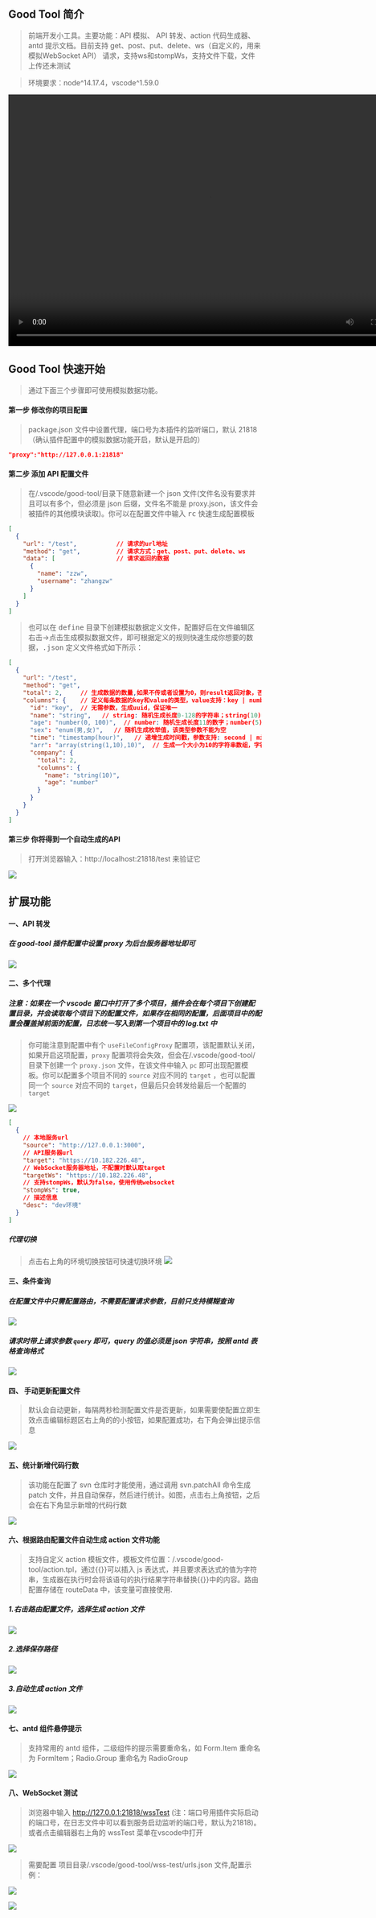 ## Good Tool 简介

> 前端开发小工具。主要功能：API 模拟、 API 转发、action 代码生成器、antd 提示文档。目前支持 get、post、put、delete、ws（自定义的，用来模拟WebSocket API） 请求，支持ws和stompWs，支持文件下载，文件上传还未测试

> 环境要求：node^14.17.4，vscode^1.59.0

<video src="https://wmxie.oss-cn-hangzhou.aliyuncs.com/zwzhang/20221122_095115.mp4" width="800px" height="500px" controls="controls"></video>

## Good Tool 快速开始

> 通过下面三个步骤即可使用模拟数据功能。

#### 第一步 修改你的项目配置

> package.json 文件中设置代理，端口号为本插件的监听端口，默认 21818（确认插件配置中的模拟数据功能开启，默认是开启的）

```json
"proxy":"http://127.0.0.1:21818"
```

#### 第二步 添加 API 配置文件

> 在/.vscode/good-tool/目录下随意新建一个 json 文件(文件名没有要求并且可以有多个，但必须是 json 后缀，文件名不能是 proxy.json，该文件会被插件的其他模块读取)。你可以在配置文件中输入 <kbd>rc</kbd> 快速生成配置模板

```json
[
  {
    "url": "/test",           // 请求的url地址
    "method": "get",          // 请求方式：get、post、put、delete、ws
    "data": [                 // 请求返回的数据
      {
        "name": "zzw",
        "username": "zhangzw"
      }
    ]
  }
]
```
> 也可以在 <kbd>define</kbd> 目录下创建模拟数据定义文件，配置好后在文件编辑区右击->点击生成模拟数据文件，即可根据定义的规则快速生成你想要的数据，<kbd>.json</kbd> 定义文件格式如下所示：
```json
[
  {
    "url": "/test",
    "method": "get",
    "total": 2,     // 生成数据的数量,如果不传或者设置为0，则result返回对象，否则返回数组
    "columns": {    // 定义每条数据的key和value的类型，value支持：key | number | string | enum | timestamp | boolean | array
      "id": "key",  // 无需参数，生成uuid，保证唯一
      "name": "string",   // string: 随机生成长度0-128的字符串；string(10): 长度0-10；string(10, 100): 长度10-100
      "age": "number(0, 100)",  // number: 随机生成长度11的数字；number(5): 长度5；number(0, 100): 随机生成0-100的数字
      "sex": "enum(男,女)",   // 随机生成枚举值，该类型参数不能为空
      "time": "timestamp(hour)",   // 递增生成时间戳，参数支持: second | minute | hour | day | month | year | array，可不传默认为day
      "arr": "array(string(1,10),10)",  // 生成一个大小为10的字符串数组，字符串长度1-10(array类型两个参数都是必须的，第一个参数支持上述value的类型，但是不包括array)
      "company": {
        "total": 2,
        "columns": {
          "name": "string(10)",
          "age": "number"
        }
      }
    }
  }
]
```
#### 第三步 你将得到一个自动生成的API
> 打开浏览器输入：http://localhost:21818/test 来验证它

![](https://wmxie.oss-cn-hangzhou.aliyuncs.com/zwzhang/20221107124505.png)

## 扩展功能

#### 一、API 转发

##### 在 good-tool 插件配置中设置 proxy 为后台服务器地址即可

![](https://wmxie.oss-cn-hangzhou.aliyuncs.com/zwzhang/20221107124646.png)

#### 二、多个代理

##### 注意：如果在一个 vscode 窗口中打开了多个项目，插件会在每个项目下创建配置目录，并会读取每个项目下的配置文件，如果存在相同的配置，后面项目中的配置会覆盖掉前面的配置，日志统一写入到第一个项目中的 log.txt 中

> 你可能注意到配置中有个 `useFileConfigProxy` 配置项，该配置默认关闭，如果开启这项配置，`proxy` 配置项将会失效，但会在/.vscode/good-tool/目录下创建一个 `proxy.json` 文件，在该文件中输入 `pc` 即可出现配置模板。你可以配置多个项目不同的 `source` 对应不同的 `target` ，也可以配置同一个 `source` 对应不同的 `target`，但最后只会转发给最后一个配置的 `target`

![](https://wmxie.oss-cn-hangzhou.aliyuncs.com/zwzhang/20221107124723.png)

```json
[
  {
    // 本地服务url
    "source": "http://127.0.0.1:3000",
    // API服务器url
    "target": "https://10.182.226.48",
    // WebSocket服务器地址，不配置时默认取target
    "targetWs": "https://10.182.226.48",
    // 支持stompWs，默认为false，使用传统websocket
    "stompWs": true,
    // 描述信息
    "desc": "dev环境"
  }
]
```

##### 代理切换
> 点击右上角的环境切换按钮可快速切换环境
![](https://wmxie.oss-cn-hangzhou.aliyuncs.com/zwzhang/20221107125215.png)

#### 三、条件查询

##### 在配置文件中只需配置路由，不需要配置请求参数，目前只支持模糊查询

![](https://img.amazing-w.top/plugin/good-tool/5.png)

##### 请求时带上请求参数 `query` 即可，query 的值必须是 json 字符串，按照 antd 表格查询格式

![](https://img.amazing-w.top/plugin/good-tool/6.png)

#### 四、 手动更新配置文件

> 默认会自动更新，每隔两秒检测配置文件是否更新，如果需要使配置立即生效点击编辑标题区右上角的的小按钮，如果配置成功，右下角会弹出提示信息

![](https://img.amazing-w.top/plugin/good-tool/3.png)

#### 五、统计新增代码行数

> 该功能在配置了 svn 仓库时才能使用，通过调用 svn.patchAll 命令生成 patch 文件，并且自动保存，然后进行统计。如图，点击右上角按钮，之后会在右下角显示新增的代码行数

![](https://img.amazing-w.top/plugin/good-tool/7.png)

#### 六、根据路由配置文件自动生成 action 文件功能

> 支持自定义 action 模板文件，模板文件位置：/.vscode/good-tool/action.tpl，通过{{}}可以插入 js 表达式，并且要求表达式的值为字符串，生成器在执行时会将该语句的执行结果字符串替换{{}}中的内容。路由配置存储在 routeData 中，该变量可直接使用.

##### 1.右击路由配置文件，选择生成 action 文件

![](https://img.amazing-w.top/plugin/good-tool/8.png)

##### 2.选择保存路径

![](https://img.amazing-w.top/plugin/good-tool/9.png)

##### 3.自动生成 action 文件

![](https://img.amazing-w.top/plugin/good-tool/10.png)

#### 七、antd 组件悬停提示

> 支持常用的 antd 组件，二级组件的提示需要重命名，如 Form.Item 重命名为 FormItem；Radio.Group 重命名为 RadioGroup

![](https://img.amazing-w.top/plugin/good-tool/13.png)

#### 八、WebSocket 测试

> 浏览器中输入 http://127.0.0.1:21818/wssTest (注：端口号用插件实际启动的端口号，在日志文件中可以看到服务启动监听的端口号，默认为21818)。或者点击编辑器右上角的 wssTest 菜单在vscode中打开

![](https://img.amazing-w.top/plugin/good-tool/12.png)

> 需要配置 项目目录/.vscode/good-tool/wss-test/urls.json 文件,配置示例：

![](https://img.amazing-w.top/plugin/good-tool/14.png)

![](https://img.amazing-w.top/plugin/good-tool/15.png)


